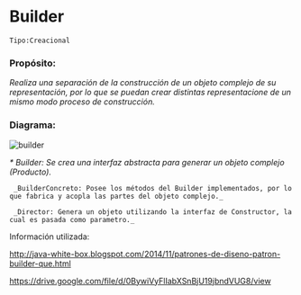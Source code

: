 # Builder

```
Tipo:Creacional
```
### Propósito:
_Realiza una separación de la construcción de un objeto complejo de su representación, por lo que se puedan crear distintas representacione de un mismo modo proceso de construcción._

### Diagrama:
![builder](https://user-images.githubusercontent.com/42217739/46638249-9b07ac80-cb25-11e8-95cf-ce913fb1271d.png)


_* Builder: Se crea una interfaz abstracta para generar un objeto complejo (Producto)._

     _BuilderConcreto: Posee los métodos del Builder implementados, por lo que fabrica y acopla las partes del objeto complejo._
     
     _Director: Genera un objeto utilizando la interfaz de Constructor, la cual es pasada como parametro._
     
     
 Información utilizada: 
 
 
 http://java-white-box.blogspot.com/2014/11/patrones-de-diseno-patron-builder-que.html
 
 https://drive.google.com/file/d/0BywiVyFlIabXSnBjU19jbndVUG8/view
